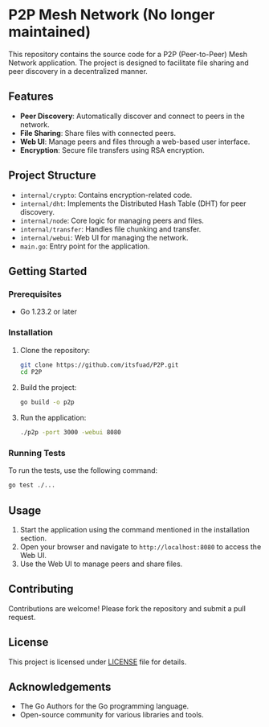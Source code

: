 # P2P Mesh Network (No longer maintained)

This repository contains the source code for a P2P (Peer-to-Peer) Mesh Network application. The project is designed to facilitate file sharing and peer discovery in a decentralized manner.

## Features

- **Peer Discovery**: Automatically discover and connect to peers in the network.
- **File Sharing**: Share files with connected peers.
- **Web UI**: Manage peers and files through a web-based user interface.
- **Encryption**: Secure file transfers using RSA encryption.

## Project Structure

- `internal/crypto`: Contains encryption-related code.
- `internal/dht`: Implements the Distributed Hash Table (DHT) for peer discovery.
- `internal/node`: Core logic for managing peers and files.
- `internal/transfer`: Handles file chunking and transfer.
- `internal/webui`: Web UI for managing the network.
- `main.go`: Entry point for the application.

## Getting Started

### Prerequisites

- Go 1.23.2 or later

### Installation

1. Clone the repository:
    ```sh
    git clone https://github.com/itsfuad/P2P.git
    cd P2P
    ```

2. Build the project:
    ```sh
    go build -o p2p
    ```

3. Run the application:
    ```sh
    ./p2p -port 3000 -webui 8080
    ```

### Running Tests

To run the tests, use the following command:
```sh
go test ./...
```

## Usage

1. Start the application using the command mentioned in the installation section.
2. Open your browser and navigate to `http://localhost:8080` to access the Web UI.
3. Use the Web UI to manage peers and share files.

## Contributing

Contributions are welcome! Please fork the repository and submit a pull request.

## License

This project is licensed under  [LICENSE](LICENSE) file for details.

## Acknowledgements

- The Go Authors for the Go programming language.
- Open-source community for various libraries and tools.
